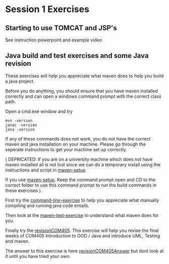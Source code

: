 # Session 1 Exercises

## Starting to use TOMCAT and JSP's
See instruction powerpoint and example video

## Java build and test exercises and some Java revision

These exercises will help you appreciate what maven does to help you build a java project.

Before you do anything, you should ensure that you have maven installed correctly and can open a windows command prompt with the correct class path. 


Open a cmd.exe window and try
```
mvn -version
javac -version
java -version
```
If any of these commands does not work, you do not have the correct maven and java installation on your machine.
Please go through the seperate instructions to get your machine set up correctly.

( DEPRICATED:
If you are on a university machine which does not have maven installed all is not lost since we can do a temporary install using the instructions and script in  [maven-setup](../maven-setup) 

If you use [maven-setup](../maven-setup). Keep the command prompt open and CD to the correct folder to use this command prompt to run the build commands in these exercises 
).

First try the  [command-line-exercise](../session1/command-line-exercise) to help you appreciate what manually compiling and running java code entails.

Then look at the [maven-test-exercise](../session1/maven-test-exercise) to understand what maven does for you.

Finally try the [revisionCOM405](../session1/revisionCOM405).
This exercise will help you revise the final weeks of COM405 Introduction to OOD / Java and introduce UML, Testing and maven.

The answer to this exercise is here [revisionCOM405Answer](../session/revisionCOM405Answer) but dont look at it until you have tried your own. 

